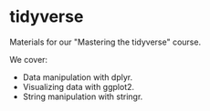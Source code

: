 # tidyverse


Materials for our "Mastering the tidyverse" course.

We cover:

- Data manipulation with dplyr.
- Visualizing data with ggplot2.
- String manipulation with stringr.




